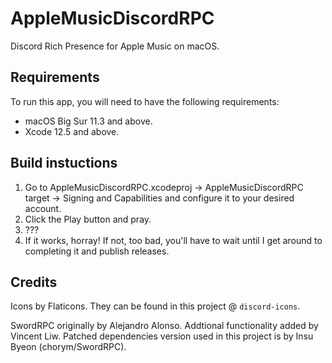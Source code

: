 # AppleMusicDiscordRPC
Discord Rich Presence for Apple Music on macOS.

## Requirements
To run this app, you will need to have the following requirements:

- macOS Big Sur 11.3 and above.
- Xcode 12.5 and above.

## Build instuctions
1. Go to AppleMusicDiscordRPC.xcodeproj ->  AppleMusicDiscordRPC target -> Signing and Capabilities and configure it to your desired account.
2. Click the Play button and pray.
3. ???
4. If it works, horray! If not, too bad, you'll have to wait until I get around to completing it and publish releases.

## Credits
Icons by Flaticons. They can be found in this project @ `discord-icons`.

SwordRPC originally by Alejandro Alonso. Addtional functionality added by Vincent Liw. Patched dependencies version used in this project is by Insu Byeon (chorym/SwordRPC).
